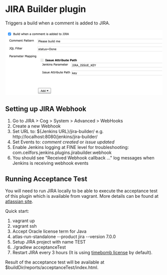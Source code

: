 # JIRA Builder plugin
Triggers a build when a comment is added to JIRA.

![Jira Builder Configuration](docs/jira-builder-configuration.png?raw=true "Jira Builder Configuration")

## Setting up JIRA Webhook

1. Go to JIRA > Cog > System > Advanced > WebHooks
2. Create a new Webhook
3. Set URL to: ${Jenkins URL}/jira-builder/ e.g. http://localhost:8080/jenkins/jira-builder/
4. Set Events to: _comment created_ or _issue updated_
5. Enable Jenkins logging at FINE level for troubleshooting: com.ceilfors.jenkins.plugins.jirabuilder.webhook
6. You should see "Received Webhook callback ..." log messages when Jenkins is receiving webhook events

## Running Acceptance Test

You will need to run JIRA locally to be able to execute the acceptance test of this plugin which is available from
vagrant. More details can be found
at [atlassian site](https://developer.atlassian.com/static/connect/docs/latest/developing/developing-locally.html).

Quick start:

1. vagrant up
2. vagrant ssh
3. Accept Oracle license term for Java
4. atlas-run-standalone --product jira --version 7.0.0
5. Setup JIRA project with name TEST
6. ./gradlew acceptanceTest
7. Restart JIRA every 3 hours (It is using [timebomb license](https://developer.atlassian.com/market/add-on-licensing-for-developers/timebomb-licenses-for-testing) by default). 

Result of the acceptance test will be available at $buildDir/reports/acceptanceTest/index.html.